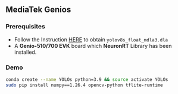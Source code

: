 ## MediaTek Genios

### Prerequisites

* Follow the Instruction [HERE](https://github.com/R300-AI/ITRI-AI-Hub/tree/main/Model-Zoo/Detection/YOLOs) to obtain `yolov8s_float_mdla3.dla`
* A **Genio-510/700 EVK** board which **NeuronRT** Library has been installed.

### Demo
```bash
conda create --name YOLOs python=3.9 && source activate YOLOs
sudo pip install numpy==1.26.4 opencv-python tflite-runtime
```
